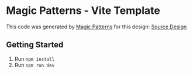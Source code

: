 # Magic Patterns - Vite Template

This code was generated by [Magic Patterns](https://magicpatterns.com) for this design: [Source Design](https://www.magicpatterns.com/c/bx2djyqvvk9dpeex2beuhy)

## Getting Started

1. Run `npm install`
2. Run `npm run dev`

